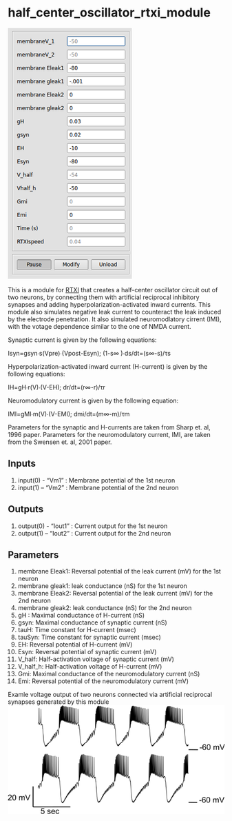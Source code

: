 # half_center_oscillator_rtxi_module

![](https://github.com/eomorozova/half_center_oscillator_rtxi_module/blob/main/HCO_module.png)

This is a module for [RTXI](http://rtxi.org/) that creates a half-center oscillator circuit out of two neurons, by connecting them with artificial reciprocal inhibitory synapses and adding hyperpolarization-activated inward currents. This module also simulates negative leak current to counteract the leak induced by the electrode penetration. It also simulated neuromodlatory cirrent (IMI), with the votage dependence similar to the one of NMDA current.

Synaptic current is given by the following equations:

Isyn=gsyn∙s(Vpre)∙(Vpost-Esyn);   (1-s∞ )∙ds/dt=(s∞-s)/τs 

Hyperpolarization-activated inward current (H-current) is given by the following equations:

IH=gH∙r(V)∙(V-EH); 	dr/dt=(r∞-r)/τr

Neuromodulatory current is given by the following equation:

IMI=gMI∙m(V)∙(V-EMI); 	dmi/dt=(m∞-m)/τm

Parameters for the synaptic and H-currents are taken from Sharp et. al, 1996 paper. Parameters for the neuromodulatory current, IMI, are taken from the Swensen et. al, 2001 paper. 

## Inputs
1.	input(0) -  “Vm1” : Membrane potential of the 1st neuron
2.	input(1) – “Vm2” : Membrane potential of the 2nd neuron

## Outputs
1.	output(0) -  “Iout1” : Current output for the 1st neuron
2.	output(1) – “Iout2” : Current output for the 2nd neuron

## Parameters
1.	membrane Eleak1: Reversal potential of the leak current (mV) for the 1st neuron
2.	membrane gleak1: leak conductance (nS) for the 1st neuron
3.	membrane Eleak2: Reversal potential of the leak current (mV) for the 2nd neuron
4.	membrane gleak2: leak conductance (nS) for the 2nd neuron
5.	gH : Maximal conductance of H-current (nS)
6.	gsyn: Maximal conductance of synaptic current (nS)
7.	tauH: Time constant for H-current (msec)
8.	tauSyn: Time constant for synaptic current (msec)
13.	EH: Reversal potential of H-current (mV)
14.	Esyn: Reversal potential of synaptic current (mV)
15.	V_half: Half-activation voltage of synaptic current (mV)
16.	V_half_h: Half-activation voltage of H-current (mV)
17.	Gmi: Maximal conductance of the neuromodulatory current (nS)
18.	Emi: Reversal potential of the neuromodulatory current (mV)

Examle voltage output of two neurons connected via artificial reciprocal synapses generated by this module
![](https://github.com/eomorozova/half_center_oscillator_rtxi_module/blob/main/HCO_example1.png)
